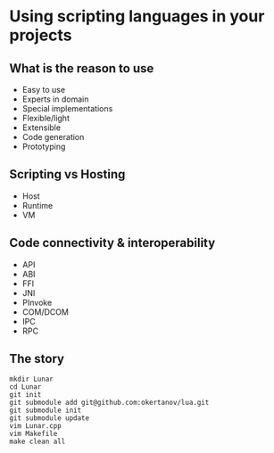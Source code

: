 Using scripting languages in your projects
==========================================

What is the reason to use
-------------------------
* Easy to use
* Experts in domain
* Special implementations
* Flexible/light
* Extensible
* Code generation
* Prototyping

Scripting vs Hosting
--------------------
* Host
* Runtime
* VM

Code connectivity & interoperability
------------------------------------
* API
* ABI
* FFI
* JNI
* PInvoke
* COM/DCOM
* IPC
* RPC

The story
---------
    mkdir Lunar
    cd Lunar
    git init
    git submodule add git@github.com:okertanov/lua.git
    git submodule init
    git submodule update
    vim Lunar.cpp
    vim Makefile
    make clean all

